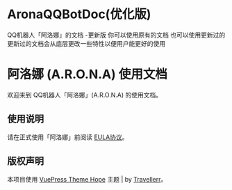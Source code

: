 # AronaQQBotDoc(优化版)
QQ机器人「阿洛娜」的文档 -更新版 你可以使用原有的文档 也可以使用更新过的 更新过的文档会从底层更改一些特性以便用户能更好的使用
# 阿洛娜 (A.R.O.N.A) 使用文档

欢迎来到 QQ机器人「阿洛娜」(A.R.O.N.A) 的使用文档。

## 使用说明

请在正式使用「阿洛娜」前阅读 [EULA协议](./documentation/eula.md)。

## 版权声明

本项目使用 [VuePress Theme Hope](https://theme-hope.vuejs.press/zh/) 主题 | by [Travellerr](https://github.com/Travellerrr)。
